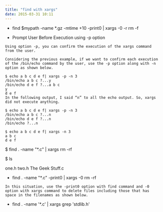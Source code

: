 ```yaml
---
title: "find with xargs"
date: 2015-03-31 10:11
---
```




- find $mypath -name *.gz -mtime +10 -print0 | xargs -0 -r rm -f


- Prompt User Before Execution using -p option

```
Using option -p, you can confirm the execution of the xargs command from the user.

Considering the previous example, if we want to confirm each execution of the /bin/echo command by the user, use the -p option along with -n option as shown below.

$ echo a b c d e f| xargs -p -n 3
/bin/echo a b c ?...y
/bin/echo d e f ?...a b c
y
d e f
In the following output, I said “n” to all the echo output. So, xargs did not execute anything.

$ echo a b c d e f| xargs -p -n 3
/bin/echo a b c ?...n
/bin/echo d e f ?...n
/bin/echo ?...n
``` 

```
$ echo a b c d e f| xargs -n 3
a b c
d e f
```

$ find . -name "*.c" | xargs rm -rf

$ ls

one.h  two.h  The Geek Stuff.c


- find . -name "*.c" -print0 | xargs -0 rm -rf

```
In this situation, use the -print0 option with find command and -0 option with xargs command to delete files including those that has space in the filenames as shown below.
```
- find . -name '*.c' | xargs grep 'stdlib.h'
